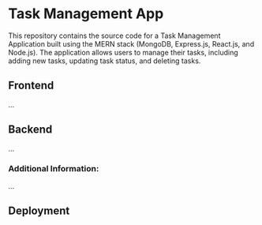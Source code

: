 # Task Management App

This repository contains the source code for a Task Management Application built using the MERN stack (MongoDB, Express.js, React.js, and Node.js). The application allows users to manage their tasks, including adding new tasks, updating task status, and deleting tasks.

## Frontend

...

## Backend

...

### Additional Information:

...

## Deployment

